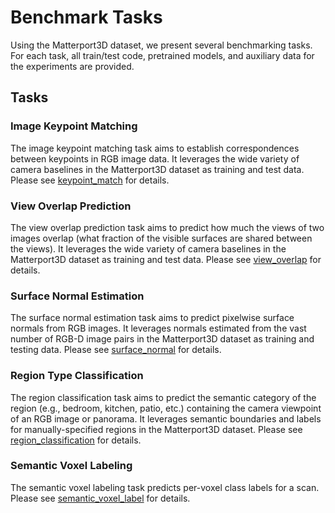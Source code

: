# Benchmark Tasks

Using the Matterport3D dataset, we present several benchmarking tasks.  For each task, all train/test code, pretrained models, and auxiliary data for the experiments are provided.

## Tasks

### Image Keypoint Matching
The image keypoint matching task aims to establish correspondences between keypoints in RGB image data.   It leverages the wide variety of camera baselines in the Matterport3D dataset as training and test data. Please see [keypoint_match](keypoint_match) for details.

### View Overlap Prediction
The view overlap prediction task aims to predict how much the views of two images overlap (what fraction of the visible surfaces are shared between the views).  It leverages the wide variety of camera baselines in the Matterport3D dataset as training and test data.  Please see [view_overlap](view_overlap) for details.

### Surface Normal Estimation
The surface normal estimation task aims to predict pixelwise surface normals from RGB images.   It leverages normals estimated from the vast number of RGB-D image pairs in the Matterport3D dataset as training and testing data.  Please see [surface_normal](surface_normal) for details.

### Region Type Classification  
The region classification task aims to predict the semantic category of the region (e.g., bedroom, kitchen, patio, etc.) containing the camera viewpoint of an RGB image or panorama.   It leverages semantic boundaries and labels for manually-specified regions in the Matterport3D dataset.  Please see [region_classification](region_classification) for details.

### Semantic Voxel Labeling
The semantic voxel labeling task predicts per-voxel class labels for a scan. Please see [semantic_voxel_label](semantic_voxel_label) for details.


